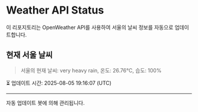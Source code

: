 
# Weather API Status

이 리포지토리는 OpenWeather API를 사용하여 서울의 날씨 정보를 자동으로 업데이트합니다.

## 현재 서울 날씨
> 서울의 현재 날씨: very heavy rain, 온도: 26.76°C, 습도: 100%

⏳ 업데이트 시간: 2025-08-05 19:16:07 (UTC)

---
자동 업데이트 봇에 의해 관리됩니다.

